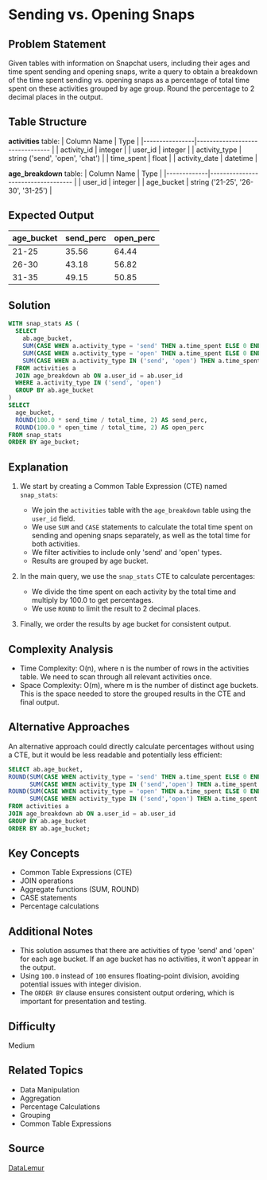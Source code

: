# Sending vs. Opening Snaps

## Problem Statement
Given tables with information on Snapchat users, including their ages and time spent sending and opening snaps, write a query to obtain a breakdown of the time spent sending vs. opening snaps as a percentage of total time spent on these activities grouped by age group. Round the percentage to 2 decimal places in the output.

## Table Structure
**activities** table:
| Column Name    | Type                            |
|----------------|-------------------------------- |
| activity_id    | integer                         |
| user_id        | integer                         |
| activity_type  | string ('send', 'open', 'chat') |
| time_spent     | float                           |
| activity_date  | datetime                        |

**age_breakdown** table:
| Column Name | Type                               |
|-------------|----------------------------------- |
| user_id     | integer                            |
| age_bucket  | string ('21-25', '26-30', '31-25') |

## Expected Output
| age_bucket | send_perc | open_perc |
|------------|-----------|-----------|
| 21-25      | 35.56     | 64.44     |
| 26-30      | 43.18     | 56.82     |
| 31-35      | 49.15     | 50.85     |

## Solution

```sql
WITH snap_stats AS (
  SELECT 
    ab.age_bucket,
    SUM(CASE WHEN a.activity_type = 'send' THEN a.time_spent ELSE 0 END) AS send_time,
    SUM(CASE WHEN a.activity_type = 'open' THEN a.time_spent ELSE 0 END) AS open_time,
    SUM(CASE WHEN a.activity_type IN ('send', 'open') THEN a.time_spent ELSE 0 END) AS total_time
  FROM activities a
  JOIN age_breakdown ab ON a.user_id = ab.user_id
  WHERE a.activity_type IN ('send', 'open')
  GROUP BY ab.age_bucket
)
SELECT 
  age_bucket,
  ROUND(100.0 * send_time / total_time, 2) AS send_perc,
  ROUND(100.0 * open_time / total_time, 2) AS open_perc
FROM snap_stats
ORDER BY age_bucket;
```

## Explanation

1. We start by creating a Common Table Expression (CTE) named `snap_stats`:
   - We join the `activities` table with the `age_breakdown` table using the `user_id` field.
   - We use `SUM` and `CASE` statements to calculate the total time spent on sending and opening snaps separately, as well as the total time for both activities.
   - We filter activities to include only 'send' and 'open' types.
   - Results are grouped by age bucket.

2. In the main query, we use the `snap_stats` CTE to calculate percentages:
   - We divide the time spent on each activity by the total time and multiply by 100.0 to get percentages.
   - We use `ROUND` to limit the result to 2 decimal places.

3. Finally, we order the results by age bucket for consistent output.

## Complexity Analysis
- Time Complexity: O(n), where n is the number of rows in the activities table. We need to scan through all relevant activities once.
- Space Complexity: O(m), where m is the number of distinct age buckets. This is the space needed to store the grouped results in the CTE and final output.

## Alternative Approaches
An alternative approach could directly calculate percentages without using a CTE, but it would be less readable and potentially less efficient:

```sql
SELECT ab.age_bucket,
ROUND(SUM(CASE WHEN activity_type = 'send' THEN a.time_spent ELSE 0 END) / 
      SUM(CASE WHEN activity_type IN ('send','open') THEN a.time_spent ELSE 0 END) * 100, 2) AS send_perc,
ROUND(SUM(CASE WHEN activity_type = 'open' THEN a.time_spent ELSE 0 END) / 
      SUM(CASE WHEN activity_type IN ('send','open') THEN a.time_spent ELSE 0 END) * 100, 2) AS open_perc
FROM activities a
JOIN age_breakdown ab ON a.user_id = ab.user_id
GROUP BY ab.age_bucket
ORDER BY ab.age_bucket;
```

## Key Concepts
- Common Table Expressions (CTE)
- JOIN operations
- Aggregate functions (SUM, ROUND)
- CASE statements
- Percentage calculations

## Additional Notes
- This solution assumes that there are activities of type 'send' and 'open' for each age bucket. If an age bucket has no activities, it won't appear in the output.
- Using `100.0` instead of `100` ensures floating-point division, avoiding potential issues with integer division.
- The `ORDER BY` clause ensures consistent output ordering, which is important for presentation and testing.

## Difficulty
Medium

## Related Topics
- Data Manipulation
- Aggregation
- Percentage Calculations
- Grouping
- Common Table Expressions

## Source
[DataLemur](https://datalemur.com/questions/time-spent-snaps)
